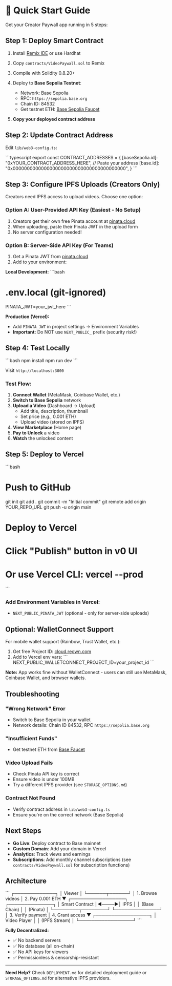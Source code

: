 # 🚀 Quick Start Guide

Get your Creator Paywall app running in 5 steps:

## Step 1: Deploy Smart Contract

1. Install [Remix IDE](https://remix.ethereum.org) or use Hardhat
2. Copy `contracts/VideoPaywall.sol` to Remix
3. Compile with Solidity 0.8.20+
4. Deploy to **Base Sepolia Testnet**:
   - Network: Base Sepolia
   - RPC: `https://sepolia.base.org`
   - Chain ID: 84532
   - Get testnet ETH: [Base Sepolia Faucet](https://www.coinbase.com/faucets/base-ethereum-goerli-faucet)

5. **Copy your deployed contract address**

## Step 2: Update Contract Address

Edit `lib/web3-config.ts`:

\`\`\`typescript
export const CONTRACT_ADDRESSES = {
  [baseSepolia.id]: "0xYOUR_CONTRACT_ADDRESS_HERE", // Paste your address
  [base.id]: "0x0000000000000000000000000000000000000000",
}
\`\`\`

## Step 3: Configure IPFS Uploads (Creators Only)

Creators need IPFS access to upload videos. Choose one option:

### Option A: User-Provided API Key (Easiest - No Setup)
1. Creators get their own free Pinata account at [pinata.cloud](https://pinata.cloud)
2. When uploading, paste their Pinata JWT in the upload form
3. No server configuration needed!

### Option B: Server-Side API Key (For Teams)
1. Get a Pinata JWT from [pinata.cloud](https://pinata.cloud)
2. Add to your environment:

**Local Development:**
\`\`\`bash
# .env.local (git-ignored)
PINATA_JWT=your_jwt_here
\`\`\`

**Production (Vercel):**
- Add `PINATA_JWT` in project settings → Environment Variables
- **Important:** Do NOT use `NEXT_PUBLIC_` prefix (security risk!)

## Step 4: Test Locally

\`\`\`bash
npm install
npm run dev
\`\`\`

Visit `http://localhost:3000`

### Test Flow:
1. **Connect Wallet** (MetaMask, Coinbase Wallet, etc.)
2. **Switch to Base Sepolia** network
3. **Upload a Video** (Dashboard → Upload)
   - Add title, description, thumbnail
   - Set price (e.g., 0.001 ETH)
   - Upload video (stored on IPFS)
4. **View Marketplace** (Home page)
5. **Pay to Unlock** a video
6. **Watch** the unlocked content

## Step 5: Deploy to Vercel

\`\`\`bash
# Push to GitHub
git init
git add .
git commit -m "Initial commit"
git remote add origin YOUR_REPO_URL
git push -u origin main

# Deploy to Vercel
# Click "Publish" button in v0 UI
# Or use Vercel CLI: vercel --prod
\`\`\`

### Add Environment Variables in Vercel:
- `NEXT_PUBLIC_PINATA_JWT` (optional - only for server-side uploads)

## Optional: WalletConnect Support

For mobile wallet support (Rainbow, Trust Wallet, etc.):

1. Get free Project ID: [cloud.reown.com](https://cloud.reown.com)
2. Add to Vercel env vars:
   \`\`\`
   NEXT_PUBLIC_WALLETCONNECT_PROJECT_ID=your_project_id
   \`\`\`

**Note:** App works fine without WalletConnect - users can still use MetaMask, Coinbase Wallet, and browser wallets.

## Troubleshooting

### "Wrong Network" Error
- Switch to Base Sepolia in your wallet
- Network details: Chain ID 84532, RPC `https://sepolia.base.org`

### "Insufficient Funds"
- Get testnet ETH from [Base Faucet](https://www.coinbase.com/faucets/base-ethereum-goerli-faucet)

### Video Upload Fails
- Check Pinata API key is correct
- Ensure video is under 100MB
- Try a different IPFS provider (see `STORAGE_OPTIONS.md`)

### Contract Not Found
- Verify contract address in `lib/web3-config.ts`
- Ensure you're on the correct network (Base Sepolia)

## Next Steps

- **Go Live**: Deploy contract to Base mainnet
- **Custom Domain**: Add your domain in Vercel
- **Analytics**: Track views and earnings
- **Subscriptions**: Add monthly channel subscriptions (see `contracts/VideoPaywall.sol` for subscription functions)

## Architecture

\`\`\`
┌─────────────┐
│   Viewer    │
└──────┬──────┘
       │ 1. Browse videos
       │ 2. Pay 0.001 ETH
       ▼
┌─────────────────┐      ┌──────────────┐
│ Smart Contract  │◄────►│     IPFS     │
│  (Base Chain)   │      │   (Pinata)   │
└────────┬────────┘      └──────────────┘
         │ 3. Verify payment
         │ 4. Grant access
         ▼
┌─────────────────┐
│  Video Player   │
│  (IPFS Stream)  │
└─────────────────┘
\`\`\`

**Fully Decentralized:**
- ✅ No backend servers
- ✅ No database (all on-chain)
- ✅ No API keys for viewers
- ✅ Permissionless & censorship-resistant

---

**Need Help?** Check `DEPLOYMENT.md` for detailed deployment guide or `STORAGE_OPTIONS.md` for alternative IPFS providers.
